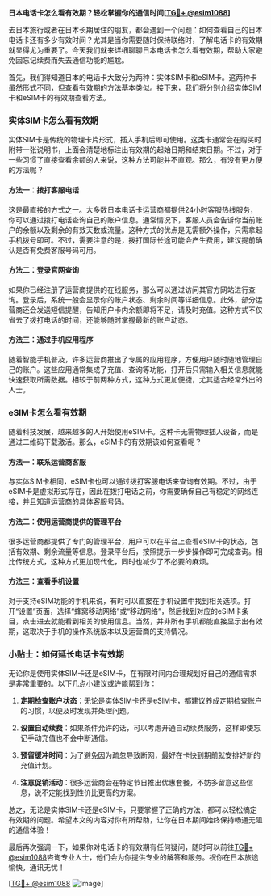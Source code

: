 **日本电话卡怎么看有效期？轻松掌握你的通信时间[[TG💪+ @esim1088](https://t.me/s/esim1088)]**

去日本旅行或者在日本长期居住的朋友，都会遇到一个问题：如何查看自己的日本电话卡还有多少有效时间？尤其是当你需要随时保持联络时，了解电话卡的有效期就显得尤为重要了。今天我们就来详细聊聊日本电话卡怎么看有效期，帮助大家避免因忘记续费而失去通信功能的尴尬。

首先，我们得知道日本的电话卡大致分为两种：实体SIM卡和eSIM卡。这两种卡虽然形式不同，但查看有效期的方法基本类似。接下来，我们将分别介绍实体SIM卡和eSIM卡的有效期查看方法。

### 实体SIM卡怎么看有效期

实体SIM卡是传统的物理卡片形式，插入手机后即可使用。这类卡通常会在购买时附带一张说明书，上面会清楚地标注出有效期的起始日期和结束日期。不过，对于一些习惯了直接查看余额的人来说，这种方法可能并不直观。那么，有没有更方便的方法呢？

#### 方法一：拨打客服电话

这是最直接的方式之一。大多数日本电话卡运营商都提供24小时客服热线服务，你可以通过拨打电话查询自己的账户信息。通常情况下，客服人员会告诉你当前账户的余额以及剩余的有效天数或流量。这种方式的优点是无需额外操作，只需拿起手机拨号即可。不过，需要注意的是，拨打国际长途可能会产生费用，建议提前确认是否有免费客服号码可用。

#### 方法二：登录官网查询

如果你已经注册了运营商提供的在线服务，那么可以通过访问其官方网站进行查询。登录后，系统一般会显示你的账户状态、剩余时间等详细信息。此外，部分运营商还会发送短信提醒，告知用户卡内余额即将不足，请及时充值。这种方式不仅省去了拨打电话的时间，还能够随时掌握最新的账户动态。

#### 方法三：通过手机应用程序

随着智能手机普及，许多运营商推出了专属的应用程序，方便用户随时随地管理自己的账户。这些应用通常集成了充值、查询等功能，打开后只需输入相关信息就能快速获取所需数据。相较于前两种方式，这种方式更加便捷，尤其适合经常外出的人士。

### eSIM卡怎么看有效期

随着科技发展，越来越多的人开始使用eSIM卡。这种卡无需物理插入设备，而是通过二维码下载激活。那么，eSIM卡的有效期该如何查看呢？

#### 方法一：联系运营商客服

与实体SIM卡相同，eSIM卡也可以通过拨打客服电话来查询有效期。不过，由于eSIM卡是虚拟形式存在，因此在拨打电话之前，你需要确保自己有稳定的网络连接，并且知道运营商的具体客服号码。

#### 方法二：使用运营商提供的管理平台

很多运营商都提供了专门的管理平台，用户可以在平台上查看eSIM卡的状态，包括有效期、剩余流量等信息。登录平台后，按照提示一步步操作即可完成查询。相比传统方式，这种方式更加现代化，同时也减少了不必要的麻烦。

#### 方法三：查看手机设置

对于支持eSIM功能的手机来说，有时可以直接在手机设置中找到相关选项。打开“设置”页面，选择“蜂窝移动网络”或“移动网络”，然后找到对应的eSIM卡条目，点击进去就能看到相关的使用信息。当然，并非所有手机都能直接显示出有效期，这取决于手机的操作系统版本以及运营商的支持情况。

### 小贴士：如何延长电话卡有效期

无论你是使用实体SIM卡还是eSIM卡，在有限时间内合理规划好自己的通信需求是非常重要的。以下几点小建议或许能帮到你：

1. **定期检查账户状态**：无论是实体SIM卡还是eSIM卡，都建议养成定期检查账户的习惯，以便及时发现并处理问题。
   
2. **设置自动续费**：如果条件允许的话，可以考虑开通自动续费服务，这样即使忘记手动充值也不会中断通信。

3. **预留缓冲时间**：为了避免因为疏忽导致断网，最好在卡快到期前就安排好新的充值计划。

4. **注意促销活动**：很多运营商会在特定节日推出优惠套餐，不妨多留意这些信息，说不定能找到性价比更高的方案。

总之，无论是实体SIM卡还是eSIM卡，只要掌握了正确的方法，都可以轻松搞定有效期的问题。希望本文的内容对你有所帮助，让你在日本期间始终保持畅通无阻的通信体验！

最后再次强调一下，如果你对电话卡的有效期有任何疑问，随时可以前往[TG💪+ @esim1088](https://t.me/s/esim1088)咨询专业人士，他们会为你提供专业的解答和服务。祝你在日本旅途愉快，通讯无忧！

[[TG💪+ @esim1088](https://t.me/s/esim1088) ![Image](https://i.postimg.cc/4NQfJmqS/Snipaste-2025-05-13-00-14-12.png)]